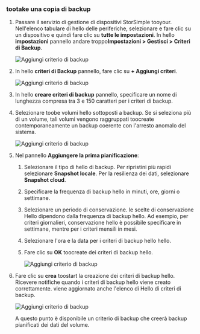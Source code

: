 <!--author=alkohli last changed: 01/12/17-->

### <a name="tootake-a-backup"></a>tootake una copia di backup

1. Passare il servizio di gestione di dispositivi StorSimple tooyour. Nell'elenco tabulare di hello delle periferiche, selezionare e fare clic su un dispositivo e quindi fare clic su **tutte le impostazioni**. In hello **impostazioni** pannello andare troppo**Impostazioni > Gestisci > Criteri di Backup**.

    ![Aggiungi criterio di backup](./media/storsimple-8000-take-backup/step8takebu1.png)

2. In hello **criteri di Backup** pannello, fare clic su **+ Aggiungi criteri**.

    ![Aggiungi criterio di backup](./media/storsimple-8000-take-backup/step8takebu2.png)

3. In hello **creare criteri di backup** pannello, specificare un nome di lunghezza compresa tra 3 e 150 caratteri per i criteri di backup.

4. Selezionare toobe volumi hello sottoposti a backup. Se si seleziona più di un volume, tali volumi vengono raggruppati toocreate contemporaneamente un backup coerente con l'arresto anomalo del sistema.

    ![Aggiungi criterio di backup](./media/storsimple-8000-take-backup/step8takebu4.png)

5. Nel pannello **Aggiungere la prima pianificazione**:

    1. Selezionare il tipo di hello di backup. Per ripristini più rapidi selezionare **Snapshot locale**. Per la resilienza dei dati, selezionare **Snapshot cloud**.
    2. Specificare la frequenza di backup hello in minuti, ore, giorni o settimane.
    3. Selezionare un periodo di conservazione. le scelte di conservazione Hello dipendono dalla frequenza di backup hello. Ad esempio, per criteri giornalieri, conservazione hello è possibile specificare in settimane, mentre per i criteri mensili in mesi.
    4. Selezionare l'ora e la data per i criteri di backup hello hello.
    5. Fare clic su **OK** toocreate dei criteri di backup hello.

        ![Aggiungi criterio di backup](./media/storsimple-8000-take-backup/step8takebu5.png) 

6. Fare clic su **crea** toostart la creazione dei criteri di backup hello. Ricevere notifiche quando i criteri di backup hello viene creato correttamente. viene aggiornato anche l'elenco di Hello di criteri di backup.
      
      ![Aggiungi criterio di backup](./media/storsimple-8000-take-backup/step8takebu9.png)
      
      A questo punto è disponibile un criterio di backup che creerà backup pianificati dei dati del volume.




